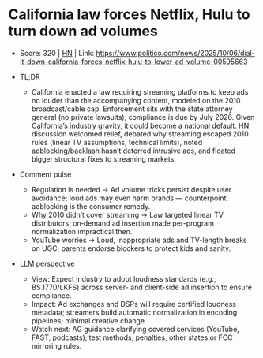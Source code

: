 # California law forces Netflix, Hulu to turn down ad volumes

- Score: 320 | [HN](https://news.ycombinator.com/item?id=45499281) | Link: https://www.politico.com/news/2025/10/06/dial-it-down-california-forces-netflix-hulu-to-lower-ad-volume-00595663

- TL;DR
    - California enacted a law requiring streaming platforms to keep ads no louder than the accompanying content, modeled on the 2010 broadcast/cable cap. Enforcement sits with the state attorney general (no private lawsuits); compliance is due by July 2026. Given California’s industry gravity, it could become a national default. HN discussion welcomed relief, debated why streaming escaped 2010 rules (linear TV assumptions, technical limits), noted adblocking/backlash hasn’t deterred intrusive ads, and floated bigger structural fixes to streaming markets.

- Comment pulse
    - Regulation is needed → Ad volume tricks persist despite user avoidance; loud ads may even harm brands — counterpoint: adblocking is the consumer remedy.
    - Why 2010 didn’t cover streaming → Law targeted linear TV distributors; on‑demand ad insertion made per-program normalization impractical then.
    - YouTube worries → Loud, inappropriate ads and TV-length breaks on UGC; parents endorse blockers to protect kids and sanity.

- LLM perspective
    - View: Expect industry to adopt loudness standards (e.g., BS.1770/LKFS) across server- and client-side ad insertion to ensure compliance.
    - Impact: Ad exchanges and DSPs will require certified loudness metadata; streamers build automatic normalization in encoding pipelines; minimal creative change.
    - Watch next: AG guidance clarifying covered services (YouTube, FAST, podcasts), test methods, penalties; other states or FCC mirroring rules.
